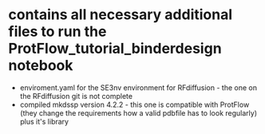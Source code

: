 # contains all necessary additional files to run the ProtFlow_tutorial_binderdesign notebook
* enviroment.yaml for the SE3nv environment for RFdiffusion - the one on the RFdiffusion git is not complete
* compiled mkdssp version 4.2.2 - this one is compatible with ProtFlow (they change the requirements how a valid pdbfile has to look regularly) plus it's library
